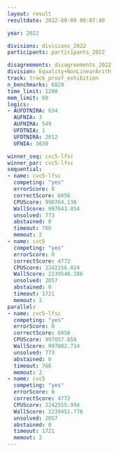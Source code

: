 ```yaml
---
layout: result
resultdate: 2022-08-09 00:07:40

year: 2022

divisions: divisions_2022
participants: participants_2022

disagreements: disagreements_2022
division: Equality+NonLinearArith
track: track_proof_exhibition
n_benchmarks: 6829
time_limit: 1200
mem_limit: 60
logics:
- AUFDTNIRA: 634
  AUFNIA: 3
  AUFNIRA: 549
  UFDTNIA: 1
  UFDTNIRA: 2012
  UFNIA: 3630

winner_seq: cvc5-lfsc
winner_par: cvc5-lfsc
sequential:
- name: cvc5-lfsc
  competing: "yes"
  errorScore: 0
  correctScore: 6056
  CPUScore: 996764.138
  WallScore: 997043.054
  unsolved: 773
  abstained: 0
  timeout: 766
  memout: 2
- name: cvc5
  competing: "yes"
  errorScore: 0
  correctScore: 4772
  CPUScore: 2242156.024
  WallScore: 2239540.286
  unsolved: 2057
  abstained: 0
  timeout: 1721
  memout: 2
parallel:
- name: cvc5-lfsc
  competing: "yes"
  errorScore: 0
  correctScore: 6056
  CPUScore: 997057.858
  WallScore: 997002.714
  unsolved: 773
  abstained: 0
  timeout: 766
  memout: 2
- name: cvc5
  competing: "yes"
  errorScore: 0
  correctScore: 4772
  CPUScore: 2242555.994
  WallScore: 2239451.776
  unsolved: 2057
  abstained: 0
  timeout: 1721
  memout: 2
---
```

